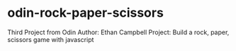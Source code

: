 # odin-rock-paper-scissors
Third Project from Odin
Author: Ethan Campbell
Project: Build a rock, paper, scissors game with javascript